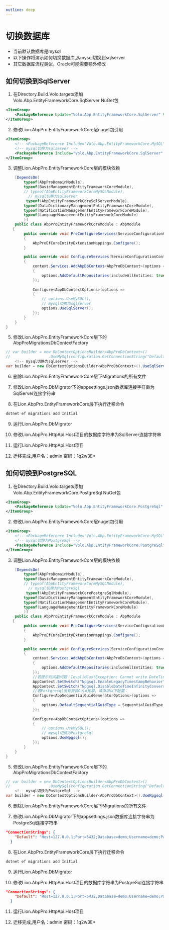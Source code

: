 ```yaml
---
outline: deep
---
```


# 切换数据库
- 当前默认数据库是mysql
- 以下操作将演示如何切换数据库,从mysql切换到sqlserver
- 其它数据库流程类似，Oracle可能需要额外修改

## 如何切换到SqlServer
1. 在Directory.Build.Volo.targets添加Volo.Abp.EntityFrameworkCore.SqlServer NuGet包
```xml
<ItemGroup>
    <PackageReference Update="Volo.Abp.EntityFrameworkCore.SqlServer" Version="9.0.3"/>
</ItemGroup>
```

2. 修改Lion.AbpPro.EntityFrameworkCore层nuget包引用
```xml
<ItemGroup>
    <!-- <PackageReference Include="Volo.Abp.EntityFrameworkCore.MySQL" /> -->
    <!-- mysql切换为sqlserver -->
    <PackageReference Include="Volo.Abp.EntityFrameworkCore.SqlServer"  />
</ItemGroup>
```
3. 调整Lion.AbpPro.EntityFrameworkCore层的模块依赖
```csharp
    [DependsOn(
        typeof(AbpProDomainModule),
        typeof(BasicManagementEntityFrameworkCoreModule),
        // typeof(AbpEntityFrameworkCoreMySQLModule),
          // mysql切换为sqlserver 
         typeof(AbpEntityFrameworkCoreSqlServerModule),
        typeof(DataDictionaryManagementEntityFrameworkCoreModule),
        typeof(NotificationManagementEntityFrameworkCoreModule),
        typeof(LanguageManagementEntityFrameworkCoreModule)
        )]
    public class AbpProEntityFrameworkCoreModule : AbpModule
   {
        public override void PreConfigureServices(ServiceConfigurationContext context)
        {
            AbpProEfCoreEntityExtensionMappings.Configure();
        }

        public override void ConfigureServices(ServiceConfigurationContext context)
        {
            context.Services.AddAbpDbContext<AbpProDbContext>(options =>
            {
                options.AddDefaultRepositories(includeAllEntities: true);
            });
            
            Configure<AbpDbContextOptions>(options =>
            {
                // options.UseMySQL();
                // mysql切换为sqlserver 
                options.UseSqlServer();
            });
        }
    }
}    
```
5. 修改Lion.AbpPro.EntityFrameworkCore层下的AbpProMigrationsDbContextFactory
```csharp
// var builder = new DbContextOptionsBuilder<AbpProDbContext>()
//                 .UseMySql(configuration.GetConnectionString("Default"), MySqlServerVersion.LatestSupportedServerVersion);
    <!-- mysql切换为sqlserver -->
var builder = new DbContextOptionsBuilder<AbpProDbContext>().UseSqlServer(configuration.GetConnectionString("Default"));                
```
6. 删除Lion.AbpPro.EntityFrameworkCore层下Migrations的所有文件

7. 修改Lion.AbpPro.DbMigrator下的appsettings.json数据库连接字符串为SqlServer连接字符串

8. 在Lion.AbpPro.EntityFrameworkCore层下执行迁移命令
```bash
dotnet ef migrations add Initial
```
9. 运行Lion.AbpPro.DbMigrator

10. 修改Lion.AbpPro.HttpApi.Host项目的数据库字符串为SqlServer连接字符串

11. 运行Lion.AbpPro.HttpApi.Host项目

12. 迁移完成,用户名：admin 密码：1q2w3E*

## 如何切换到PostgreSQL
1. 在Directory.Build.Volo.targets添加Volo.Abp.EntityFrameworkCore.PostgreSql NuGet包
```xml
<ItemGroup>
    <PackageReference Update="Volo.Abp.EntityFrameworkCore.PostgreSql" Version="9.0.3"/>
</ItemGroup>
```

2. 修改Lion.AbpPro.EntityFrameworkCore层nuget包引用
```xml
<ItemGroup>
    <!-- <PackageReference Include="Volo.Abp.EntityFrameworkCore.MySQL" /> -->
    <!-- mysql切换为PostgreSql -->
    <PackageReference Include="Volo.Abp.EntityFrameworkCore.PostgreSql"  />
</ItemGroup>
```
3. 调整Lion.AbpPro.EntityFrameworkCore层的模块依赖
```csharp
    [DependsOn(
        typeof(AbpProDomainModule),
        typeof(BasicManagementEntityFrameworkCoreModule),
        // typeof(AbpEntityFrameworkCoreMySQLModule),
          // mysql切换为PostgreSql 
         typeof(AbpEntityFrameworkCorePostgreSqlModule),
        typeof(DataDictionaryManagementEntityFrameworkCoreModule),
        typeof(NotificationManagementEntityFrameworkCoreModule),
        typeof(LanguageManagementEntityFrameworkCoreModule)
        )]
    public class AbpProEntityFrameworkCoreModule : AbpModule
   {
        public override void PreConfigureServices(ServiceConfigurationContext context)
        {
            AbpProEfCoreEntityExtensionMappings.Configure();
        }

        public override void ConfigureServices(ServiceConfigurationContext context)
        {
            context.Services.AddAbpDbContext<AbpProDbContext>(options =>
            {
                options.AddDefaultRepositories(includeAllEntities: true);
            });
            //若提示时间戳问题：InvalidCastException: Cannot write DateTime with Kind=Local to PostgreSQL type 'timestamp with time zone', only UTC is supported. Note that it's not possible to mix DateTimes with different Kinds in an array/range. See the Npgsql.EnableLegacyTimestampBehavior AppContext switch to enable legacy behavior. 添加以下配置解决：
            AppContext.SetSwitch("Npgsql.EnableLegacyTimestampBehavior", true);
            AppContext.SetSwitch("Npgsql.DisableDateTimeInfinityConversions", true);
            //若Postgresql没有安装Guid拓展，请添加以下配置：
            Configure<AbpSequentialGuidGeneratorOptions>(options =>
            {
                options.DefaultSequentialGuidType = SequentialGuidType.SequentialAsString;
            });
            
            Configure<AbpDbContextOptions>(options =>
            {
                // options.UseMySQL();
                // mysql切换为PostgreSql
                options.UseNpgsql();
            });
        }
    }
}    
```
5. 修改Lion.AbpPro.EntityFrameworkCore层下的AbpProMigrationsDbContextFactory
```csharp
// var builder = new DbContextOptionsBuilder<AbpProDbContext>()
//                 .UseMySql(configuration.GetConnectionString("Default"), MySqlServerVersion.LatestSupportedServerVersion);
    <!-- mysql切换为PostgreSql -->
var builder = new DbContextOptionsBuilder<AbpProDbContext>().UseNpgsql(configuration.GetConnectionString("Default"));                
```
6. 删除Lion.AbpPro.EntityFrameworkCore层下Migrations的所有文件

7. 修改Lion.AbpPro.DbMigrator下的appsettings.json数据库连接字符串为PostgreSql连接字符串
```json
"ConnectionStrings": {
    "Default": "Host=127.0.0.1;Port=5432;Database=demo;Username=demo;Password=demo;Pooling=true;"
  }
```

8. 在Lion.AbpPro.EntityFrameworkCore层下执行迁移命令
```bash
dotnet ef migrations add Initial
```
9. 运行Lion.AbpPro.DbMigrator

10. 修改Lion.AbpPro.HttpApi.Host项目的数据库字符串为PostgreSql连接字符串
```json
"ConnectionStrings": {
    "Default": "Host=127.0.0.1;Port=5432;Database=demo;Username=demo;Password=demo;Pooling=true;"
  }
```

11. 运行Lion.AbpPro.HttpApi.Host项目

12. 迁移完成,用户名：admin 密码：1q2w3E*
